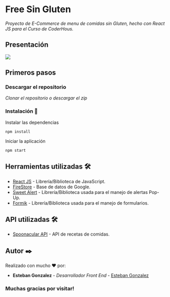 # Free Sin Gluten

_Proyecto de E-Commerce de menu de comidas sin Gluten, hecho con React JS para el Curso de CoderHous._

## Presentación

<img src="https://github.com/ezequieleiannotti/monkeyminersreact/blob/master/Animation.gif">

## Primeros pasos

### Descargar el repositorio

_Clonar el repositorio o descargar el zip_

### Instalación 🔧

Instalar las dependencias

```
npm install
```

Iniciar la aplicación

```
npm start
```

## Herramientas utilizadas 🛠️

- [React JS](https://es.reactjs.org/) - Librería/Biblioteca de JavaScript.
- [FireStore](https://firebase.google.com/docs/firestore) - Base de datos de Google.
- [Sweet Alert](https://sweetalert.js.org/guides/) - Librería/Biblioteca usada para el manejo de alertas Pop-Up.
- [Formik](https://formik.org/) - Librería/Biblioteca usada para el manejo de formularios.

## API utilizadas 🛠️

- [Spoonacular API](https://spoonacular.com/food-api) - API de recetas de comidas.

## Autor ✒️

Realizado con mucho ❤️ por:

- **Esteban Gonzalez** - _Desarrollador Front End_ - [Esteban Gonzalez](https://github.com/MrEsteban1/)

### Muchas gracias por visitar!

```

```
